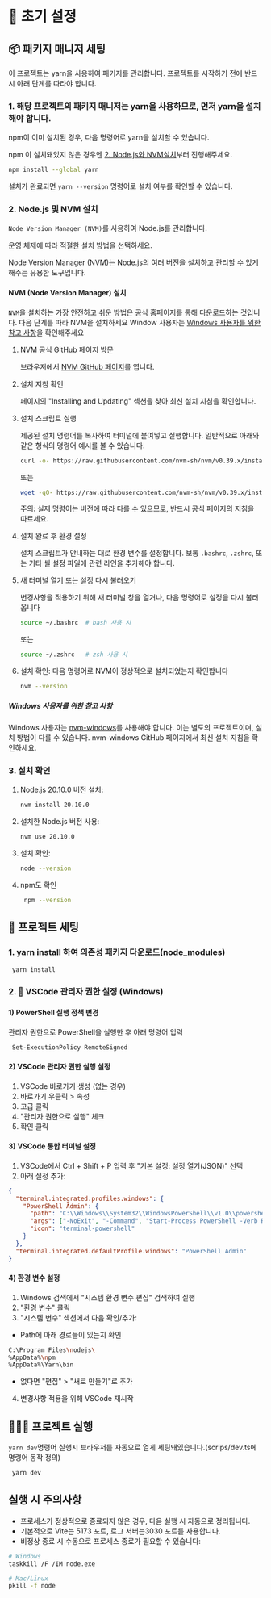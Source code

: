 # 🚀 초기 설정

## 📦 패키지 매니저 세팅

이 프로젝트는 yarn을 사용하여 패키지를 관리합니다. 프로젝트를 시작하기 전에 반드시 아래 단계를 따라야 합니다.

### 1. 해당 프로젝트의 패키지 매니저는 yarn을 사용하므로, 먼저 yarn을 설치해야 합니다.

npm이 이미 설치된 경우, 다음 명령어로 yarn을 설치할 수 있습니다.

npm 이 설치돼있지 않은 경우엔 [2. Node.js와 NVM설치](#2-nodejs-및-nvm-설치)부터 진행해주세요.

```bash
npm install --global yarn
```

설치가 완료되면 `yarn --version` 명령어로 설치 여부를 확인할 수 있습니다.

### 2. Node.js 및 NVM 설치

`Node Version Manager (NVM)`를 사용하여 Node.js를 관리합니다.

운영 체제에 따라 적절한 설치 방법을 선택하세요.

Node Version Manager (NVM)는 Node.js의 여러 버전을 설치하고 관리할 수 있게 해주는 유용한 도구입니다.

#### NVM (Node Version Manager) 설치

`NVM`을 설치하는 가장 안전하고 쉬운 방법은 공식 홈페이지를 통해 다운로드하는 것입니다. 다음 단계를 따라 NVM을 설치하세요
Window 사용자는 [Windows 사용자를 위한 참고 사항](#windows-사용자를-위한-참고-사항)을 확인해주세요

1. NVM 공식 GitHub 페이지 방문

   브라우저에서 <a href="https://github.com/nvm-sh/nvm/" target="_blank">NVM GitHub 페이지</a>를 엽니다.

2. 설치 지침 확인

   페이지의 "Installing and Updating" 섹션을 찾아 최신 설치 지침을 확인합니다.

3. 설치 스크립트 실행

   제공된 설치 명령어를 복사하여 터미널에 붙여넣고 실행합니다. 일반적으로 아래와 같은 형식의 명령어 예시를 볼 수
   있습니다.

   ```bash
   curl -o- https://raw.githubusercontent.com/nvm-sh/nvm/v0.39.x/install.sh | bash
   ```

   또는

   ```bash
   wget -qO- https://raw.githubusercontent.com/nvm-sh/nvm/v0.39.x/install.sh | bash
   ```

   주의: 실제 명령어는 버전에 따라 다를 수 있으므로, 반드시 공식 페이지의 지침을 따르세요.

4. 설치 완료 후 환경 설정

   설치 스크립트가 안내하는 대로 환경 변수를 설정합니다. 보통 `.bashrc`, `.zshrc`, 또는 기타 셸 설정 파일에 관련 라인을
   추가해야 합니다.

5. 새 터미널 열기 또는 설정 다시 불러오기

   변경사항을 적용하기 위해 새 터미널 창을 열거나, 다음 명령어로 설정을 다시 불러옵니다

   ```bash
   source ~/.bashrc  # bash 사용 시
   ```

   또는

   ```bash
   source ~/.zshrc   # zsh 사용 시
   ```

6. 설치 확인: 다음 명령어로 NVM이 정상적으로 설치되었는지 확인합니다

   ```bash
   nvm --version
   ```

##### Windows 사용자를 위한 참고 사항

Windows 사용자는 <a href="https://github.com/coreybutler/nvm-windows" target="_blank">nvm-windows</a>를 사용해야 합니다.
이는 별도의 프로젝트이며, 설치 방법이 다를 수 있습니다. nvm-windows GitHub 페이지에서 최신 설치 지침을 확인하세요.

### 3. 설치 확인

1. Node.js 20.10.0 버전 설치:

   ```bash
   nvm install 20.10.0
   ```

2. 설치한 Node.js 버전 사용:

   ```bash
   nvm use 20.10.0
   ```

3. 설치 확인:
   ```bash
   node --version
   ```
4. npm도 확인
   ```bash
    npm --version
   ```

## 📖 프로젝트 세팅

### 1. yarn install 하여 의존성 패키지 다운로드(node_modules)

```bash
 yarn install
```

### 2. 🔐 VSCode 관리자 권한 설정 (Windows)

#### 1) PowerShell 실행 정책 변경

관리자 권한으로 PowerShell을 실행한 후 아래 명령어 입력

```bash
 Set-ExecutionPolicy RemoteSigned
```

#### 2) VSCode 관리자 권한 실행 설정

1. VSCode 바로가기 생성 (없는 경우)
2. 바로가기 우클릭 > 속성
3. 고급 클릭
4. "관리자 권한으로 실행" 체크
5. 확인 클릭

#### 3) VSCode 통합 터미널 설정

1. VSCode에서 Ctrl + Shift + P 입력 후 "기본 설정: 설정 열기(JSON)" 선택
2. 아래 설정 추가:

```json
{
  "terminal.integrated.profiles.windows": {
    "PowerShell Admin": {
      "path": "C:\\Windows\\System32\\WindowsPowerShell\\v1.0\\powershell.exe",
      "args": ["-NoExit", "-Command", "Start-Process PowerShell -Verb RunAs"],
      "icon": "terminal-powershell"
    }
  },
  "terminal.integrated.defaultProfile.windows": "PowerShell Admin"
}
```

#### 4) 환경 변수 설정

1. Windows 검색에서 "시스템 환경 변수 편집" 검색하여 실행
2. "환경 변수" 클릭
3. "시스템 변수" 섹션에서 다음 확인/추가:

- Path에 아래 경로들이 있는지 확인

```bash
C:\Program Files\nodejs\
%AppData%\npm
%AppData%\Yarn\bin
```

- 없다면 "편집" > "새로 만들기"로 추가

4. 변경사항 적용을 위해 VSCode 재시작

## 🏃🏻‍♂️ 프로젝트 실행

`yarn dev`명령어 실행시 브라우저를 자동으로 열게 세팅돼있습니다.(scrips/dev.ts에 명령어 동작 정의)

```bash
 yarn dev
```

## 실행 시 주의사항

- 프로세스가 정상적으로 종료되지 않은 경우, 다음 실행 시 자동으로 정리됩니다.
- 기본적으로 Vite는 5173 포트, 로그 서버는3030 포트를 사용합니다.
- 비정상 종료 시 수동으로 프로세스 종료가 필요할 수 있습니다:

```bash
# Windows
taskkill /F /IM node.exe

# Mac/Linux
pkill -f node
```
